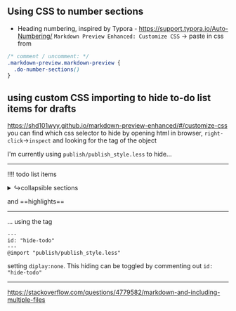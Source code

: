 
## Using CSS to number sections 
- Heading numbering, inspired by Typora - https://support.typora.io/Auto-Numbering/
`Markdown Preview Enhanced: Customize CSS` → paste in css from 
```css
/* comment / uncomment: */
.markdown-preview.markdown-preview {
  .do-number-sections()
}
```

## using custom CSS importing to hide to-do list items for drafts
https://shd101wyy.github.io/markdown-preview-enhanced/#/customize-css
you can find which css selector to hide by opening html in browser, `right-click`→`inspect` and looking for the tag of the object 


I'm currently using `publish/publish_style.less` to hide...

---
!!!! todo list items

<details><summary>↪collapsible sections</summary>

nothing to see
</details>

and 
==highlights==

---

... using the tag 
```
---
id: "hide-todo"
---
@import "publish/publish_style.less"
```
setting `diplay:none`. This hiding can be toggled by commenting out `id: "hide-todo"`


----
https://stackoverflow.com/questions/4779582/markdown-and-including-multiple-files